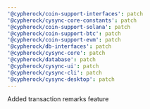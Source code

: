```yaml
---
'@cypherock/coin-support-interfaces': patch
'@cypherock/cysync-core-constants': patch
'@cypherock/coin-support-solana': patch
'@cypherock/coin-support-btc': patch
'@cypherock/coin-support-evm': patch
'@cypherock/db-interfaces': patch
'@cypherock/cysync-core': patch
'@cypherock/database': patch
'@cypherock/cysync-ui': patch
'@cypherock/cysync-cli': patch
'@cypherock/cysync-desktop': patch
---
```


Added transaction remarks feature
